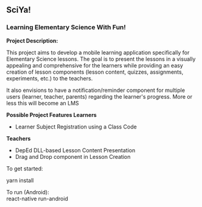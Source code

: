 <h2>SciYa!</h2>
<h3>Learning Elementary Science With Fun!</h3>

<strong>Project Description:</strong>

<p> This project aims to develop a mobile learning application specifically for Elementary Science lessons. 
The goal is to present the lessons in a visually appealing and comprehensive for the learners while providing an easy creation of lesson components 
(lesson content, quizzes, assignments, experiments, etc.) to the teachers. 

It also envisions to have a notification/reminder component for multiple users
(learner, teacher, parents) regarding the learner's progress. More or less this will become an LMS </p>

<strong> Possible Project Features </strong>
<strong>Learners </strong>
<ul>
<li>Learner Subject Registration using a Class Code</li>
</ul>

<strong>Teachers</strong>
<ul>
<li>DepEd DLL-based Lesson Content Presentation</li>
<li>Drag and Drop component in Lesson Creation</li>
</ul>

<p>To get started:<p>

<p>yarn install</p>

<p>To run (Android):
<br/>
react-native run-android
</p>

